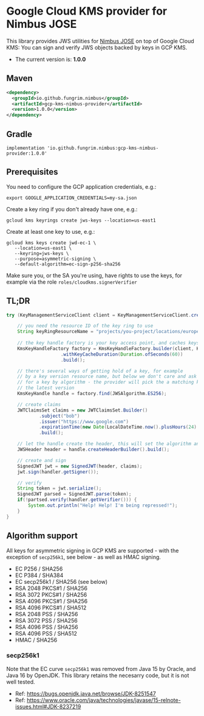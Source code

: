 # Google Cloud KMS provider for Nimbus JOSE
This library provides JWS utilities for [Nimbus JOSE](https://bitbucket.org/connect2id/nimbus-jose-jwt) on top of Google Cloud KMS: You can sign and verify JWS objects backed by keys in GCP KMS. 

* The current version is: **1.0.0**

## Maven

```xml
<dependency>
  <groupId>io.github.fungrim.nimbus</groupId>
  <artifactId>gcp-kms-nimbus-provider</artifactId>
  <version>1.0.0</version>
</dependency>
```

## Gradle

```
implementation 'io.github.fungrim.nimbus:gcp-kms-nimbus-provider:1.0.0'
```

## Prerequisites

You need to configure the GCP application credentials, e.g.: 

```
export GOOGLE_APPLICATION_CREDENTIALS=my-sa.json
```

Create a key ring if you don't already have one, e.g.: 

```
gcloud kms keyrings create jws-keys --location=us-east1
```

Create at least one key to use, e.g.: 

```
gcloud kms keys create jwd-ec-1 \
   --location=us-east1 \
   --keyring=jws-keys \
   --purpose=asymmetric-signing \
   --default-algorithm=ec-sign-p256-sha256
```

Make sure you, or the SA you're using, have rights to use the keys, for example via the role `roles/cloudkms.signerVerifier` 

## TL;DR

```java
try (KeyManagementServiceClient client = KeyManagementServiceClient.create()) {

    // you need the resource ID of the key ring to use
    String keyRingResourceName = "projects/you-project/locations/europe/keyRings/your-keyring";
    
    // the key handle factory is your key access point, and caches keys in memory for you
    KmsKeyHandleFactory factory = KmsKeyHandleFactory.builder(client, KeyRingName.parse(keyRingResourceName))
                    .withKeyCacheDuration(Duration.ofSeconds(60))
                    .build();

    // there's several ways of getting hold of a key, for example
    // by a key version resource name, but below we don't care and ask
    // for a key by algorithm - the provider will pick the a matching key and
    // the latest version
    KmsKeyHandle handle = factory.find(JWSAlgorithm.ES256);

    // create claims
    JWTClaimsSet claims = new JWTClaimsSet.Builder()
            .subject("bob")
            .issuer("https://www.google.com")
            .expirationTime(new Date(LocalDateTime.now().plusHours(24).toInstant(ZoneOffset.UTC).toEpochMilli()))
            .build();

    // let the handle create the header, this will set the algorithm and key ID automagically
    JWSHeader header = handle.createHeaderBuilder().build();

    // create and sign 
    SignedJWT jwt = new SignedJWT(header, claims);
    jwt.sign(handler.getSigner());

    // verify
    String token = jwt.serialize();
    SignedJWT parsed = SignedJWT.parse(token);
    if(!partsed.verify(handler.getVerifier())) {
        System.out.println("Help! Help! I'm being repressed!");
    }
}

```

## Algorithm support
All keys for asymmetric signing in GCP KMS are supported - with the exception of `secp256k1`, see below - as well as HMAC signing. 

* EC P256 / SHA256
* EC P384 / SHA384
* EC secp256k1 / SHA256 (see below)
* RSA 2048 PKCS#1 / SHA256
* RSA 3072 PKCS#1 / SHA256
* RSA 4096 PKCS#1 / SHA256
* RSA 4096 PKCS#1 / SHA512
* RSA 2048 PSS / SHA256
* RSA 3072 PSS / SHA256
* RSA 4096 PSS / SHA256
* RSA 4096 PSS / SHA512
* HMAC / SHA256

### secp256k1
Note that the EC curve `secp256k1` was removed from Java 15 by Oracle, and Java 16 by OpenJDK. This library retains
the necesarry code, but it is not well tested. 

* Ref: https://bugs.openjdk.java.net/browse/JDK-8251547
* Ref: https://www.oracle.com/java/technologies/javase/15-relnote-issues.html#JDK-8237219
